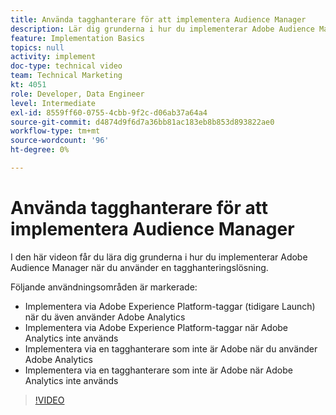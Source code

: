 ```yaml
---
title: Använda tagghanterare för att implementera Audience Manager
description: Lär dig grunderna i hur du implementerar Adobe Audience Manager med en tagghanteringslösning.
feature: Implementation Basics
topics: null
activity: implement
doc-type: technical video
team: Technical Marketing
kt: 4051
role: Developer, Data Engineer
level: Intermediate
exl-id: 8559ff60-0755-4cbb-9f2c-d06ab37a64a4
source-git-commit: d4874d9f6d7a36bb81ac183eb8b853d893822ae0
workflow-type: tm+mt
source-wordcount: '96'
ht-degree: 0%

---
```


# Använda tagghanterare för att implementera Audience Manager

I den här videon får du lära dig grunderna i hur du implementerar Adobe Audience Manager när du använder en tagghanteringslösning.

Följande användningsområden är markerade:

* Implementera via Adobe Experience Platform-taggar (tidigare Launch) när du även använder Adobe Analytics
* Implementera via Adobe Experience Platform-taggar när Adobe Analytics inte används
* Implementera via en tagghanterare som inte är Adobe när du använder Adobe Analytics
* Implementera via en tagghanterare som inte är Adobe när Adobe Analytics inte används

>[!VIDEO](https://video.tv.adobe.com/v/29964/?quality=12)

